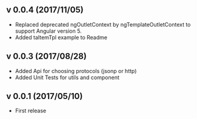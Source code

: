 ## v 0.0.4 (2017/11/05)
* Replaced deprecated ngOutletContext by ngTemplateOutletContext to support Angular version 5.
* Added taItemTpl example to Readme

## v 0.0.3 (2017/08/28)
* Added Api for choosing protocols (jsonp or http)
* Added Unit Tests for utils and component

## v 0.0.1 (2017/05/10)
* First release

